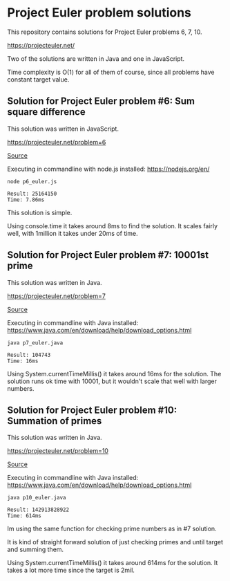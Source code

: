# Project Euler problem solutions
This repository contains solutions for Project Euler problems 6, 7, 10.

https://projecteuler.net/

Two of the solutions are written in Java and one in JavaScript.

Time complexity is O(1) for all of them of course, since all problems have constant target value.

## Solution for Project Euler problem #6: Sum square difference
This solution was written in JavaScript.

https://projecteuler.net/problem=6

[Source](https://github.com/ohuji/euler-problems/blob/main/p6_euler.js)

Executing in commandline with node.js installed:
https://nodejs.org/en/

```
node p6_euler.js

Result: 25164150
Time: 7.86ms
```

This solution is simple. 

Using console.time it takes around 8ms to find the solution. It scales fairly well, with 1million it takes under 20ms of time.

## Solution for Project Euler problem #7: 10001st prime
This solution was written in Java.

https://projecteuler.net/problem=7

[Source](https://github.com/ohuji/euler-problems/blob/main/p7_euler.java)

Executing in commandline with Java installed:
https://www.java.com/en/download/help/download_options.html

```
java p7_euler.java

Result: 104743
Time: 16ms
```
Using System.currentTimeMillis() it takes around 16ms for the solution. The solution runs ok time with 10001, but it wouldn't scale that well with larger numbers.

## Solution for Project Euler problem #10: Summation of primes
This solution was written in Java.

https://projecteuler.net/problem=10

[Source](https://github.com/ohuji/euler-problems/blob/main/p10_euler.java)

Executing in commandline with Java installed:
https://www.java.com/en/download/help/download_options.html

```
java p10_euler.java

Result: 142913828922
Time: 614ms
```
Im using the same function for checking prime numbers as in #7 solution.

It is kind of straight forward solution of just checking primes and until target and summing them. 

Using System.currentTimeMillis() it takes around 614ms for the solution. It takes a lot more time since the target is 2mil. 

